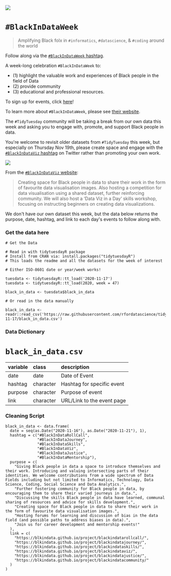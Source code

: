 ![](https://blkindata.github.io/bidweek2020/banner-schedule.png)

# `#BlackInDataWeek`

> Amplifying Black folx in `#informatics`, `#datascience`, & `#coding` around the world  

Follow along via the [`#BlackInDataWeek` hashtag](https://twitter.com/hashtag/BlackInDataWeek).  

A week-long celebration `#BlackInDataWeek` to:  

- (1) highlight the valuable work and experiences of Black people in the field of Data  
- (2) provide community  
- (3) educational and professional resources.  

To sign up for events, click [here](https://www.eventbrite.com/e/blackindataweek-2020-tickets-127652703673)!

To learn more about `#BlackInDataWeek`, please see [their website](https://blkindata.github.io/).

The `#TidyTuesday` community will be taking a break from our own data this week and asking you to engage with, promote, and support Black people in data.

You're welcome to revisit older datasets from `#TidyTuesday` this week, but especially on Thursday Nov 19th, please create space and engage with the [`#BlackInDataViz` hashtag](https://twitter.com/search?q=%23blackindataviz&src=typed_query) on Twitter rather than promoting your own work.

![](https://blkindata.github.io/project/blackindataviz/featured_hu2fed1b541976b7992f47975751508e6e_230350_720x0_resize_lanczos_2.png)

From the [`#BlackInDataViz` website](https://blkindata.github.io/project/blackindataviz/):  

> Creating space for Black people in data to share their work in the form of favourite data visualisation images. Also hosting a competition for data visualisation using a shared dataset, further reinforcing community. We will also host a ‘Data Viz in a Day’ skills workshop, focusing on instructing beginners on creating data visualizations.

We don't have our own dataset this week, but the data below returns the purpose, date, hashtag, and link to each day's events to follow along with.

### Get the data here

```{r}
# Get the Data

# Read in with tidytuesdayR package 
# Install from CRAN via: install.packages("tidytuesdayR")
# This loads the readme and all the datasets for the week of interest

# Either ISO-8601 date or year/week works!

tuesdata <- tidytuesdayR::tt_load('2020-11-17')
tuesdata <- tidytuesdayR::tt_load(2020, week = 47)

black_in_data <- tuesdata$black_in_data

# Or read in the data manually

black_in_data <- readr::read_csv('https://raw.githubusercontent.com/rfordatascience/tidytuesday/master/data/2020/2020-11-17/black_in_data.csv')

```
### Data Dictionary

# `black_in_data.csv`

|variable |class     |description |
|:--------|:---------|:-----------|
|date     |date    | Date of Event |
|hashtag  |character | Hashtag for specific event |
|purpose   |character | Purpose of event |
|link |character | URL/Link to the event page |

### Cleaning Script

```{r}
black_in_data <- data.frame(
  date = seq(as.Date("2020-11-16"), as.Date("2020-11-21"), 1),
  hashtag = c("#BlackInDataRollCall",
              "#BlackInDataJourney",
              "#BlackInDataSkills",
              "#BlackInDataViz",
              "#BlackInDataJustice", 
              "#BlackInDataMentorship"),
  purpose = c(
    "Giving Black people in data a space to introduce themselves and their work. Introducing and valuing intersecting parts of their identities. We welcome contributions from a wide spectrum of Data Fields including but not limited to Informatics, Technology, Data Science, Coding, Social Science and Data Analytics.",
    "Further fostering community for Black people in data, by encouraging them to share their varied journeys in data.",
    "Discussing the skills Black people in data have learned, communal sharing of resources and advice for skills development.",
    "Creating space for Black people in data to share their work in the form of favourite data visualisation images.",
    "Hosting forums for learning and discussion of bias in the data field (and possible paths to address biases in data).",
    "Join us for career development and mentorship events!"
  ),
  link = c(
    "https://blkindata.github.io/project/blackindatarollcall/",
    "https://blkindata.github.io/project/blackindatajourney/",
    "https://blkindata.github.io/project/blackindataskills/",
    "https://blkindata.github.io/project/blackindataviz/",
    "https://blkindata.github.io/project/blackindatajustice/",
    "https://blkindata.github.io/project/blackindatacommunity/"
  )
)






```